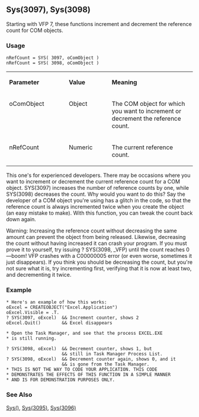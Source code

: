 ## Sys(3097), Sys(3098)

Starting with VFP 7, these functions increment and decrement the reference count for COM objects.

### Usage

```foxpro
nRefCount = SYS( 3097, oComObject )
nRefCount = SYS( 3098, oComObject )
```
<table>
<tr>
  <td width="32%" valign="top">
  <p><b>Parameter</b></p>
  </td>
  <td width=23% valign=top>
  <p><b>Value</b></p>
  </td>
  <td width=45% valign=top>
  <p><b>Meaning</b></p>
  </td>
 </tr>
<tr>
  <td width="32%" valign="top">
  <p>oComObject</p>
  </td>
  <td width=23% valign=top>
  <p>Object</p>
  </td>
  <td width=45% valign=top>
  <p>The COM object for which you want to increment or decrement the reference count.</p>
  </td>
 </tr>
<tr>
  <td width="32%" valign="top">
  <p>nRefCount</p>
  </td>
  <td width=23% valign=top>
  <p>Numeric</p>
  </td>
  <td width=45% valign=top>
  <p>The current reference count.</p>
  </td>
 </tr>
</table>

This one's for experienced developers. There may be occasions where you want to increment or decrement the current reference count for a COM object. SYS(3097) increases the number of reference counts by one, while SYS(3098) decreases the count. Why would you want to do this? Say the developer of a COM object you're using has a glitch in the code, so that the reference count is always incremented twice when you create the object (an easy mistake to make). With this function, you can tweak the count back down again.

Warning: Increasing the reference count without decreasing the same amount can prevent the object from being released. Likewise, decreasing the count without having increased it can crash your program. If you must prove it to yourself, try issuing ? SYS(3098, _VFP) until the count reaches 0&mdash;boom! VFP crashes with a C00000005 error (or even worse, sometimes it just disappears). If you think you should be decreasing the count, but you're not sure what it is, try incrementing first, verifying that it is now at least two, and decrementing it twice.

### Example

```foxpro
* Here's an example of how this works:
oExcel = CREATEOBJECT("Excel.Application")
oExcel.Visible = .T.
? SYS(3097, oExcel)  && Increment counter, shows 2
oExcel.Quit()        && Excel disappears

* Open the Task Manager, and see that the process EXCEL.EXE
* is still running.

? SYS(3098, oExcel)  && Decrement counter, shows 1, but
                     && still in Task Manager Process List.
? SYS(3098, oExcel)  && Decrement counter again, shows 0, and it
                     && is gone from the Task Manager.
* THIS IS NOT THE WAY TO CODE YOUR APPLICATION. THIS CODE
* DEMONSTRATES THE EFFECTS OF THIS FUNCTION IN A SIMPLE MANNER
* AND IS FOR DEMONSTRATION PURPOSES ONLY.
```
### See Also

[Sys()](s4g895.md), [Sys(3095)](s4g888.md), [Sys(3096)](s4g888.md)